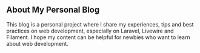 ## About My Personal Blog

This blog is a personal project where I share my experiences, tips and best practices on web development, especially on Laravel, Livewire and Filament. I hope my content can be helpful for newbies who want to learn about web development.
